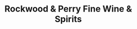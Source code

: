 ---
title: "Rockwood & Perry Fine Wine & Spirits"
url: /hastings-on-hudson/rockwood-and-perry-fine-wine-and-spirits/
shop: wine
---